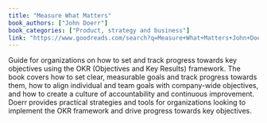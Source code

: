 ```yaml
---
title: "Measure What Matters"
book_authors: ["John Doerr"]
book_categories: ["Product, strategy and business"]
link: "https://www.goodreads.com/search?q=Measure+What+Matters+John+Doerr"
---
```


 Guide for organizations on how to set and track progress towards key objectives using the OKR (Objectives and Key Results) framework. The book covers how to set clear, measurable goals and track progress towards them, how to align individual and team goals with company-wide objectives, and how to create a culture of accountability and continuous improvement. Doerr provides practical strategies and tools for organizations looking to implement the OKR framework and drive progress towards key objectives.